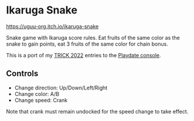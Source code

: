 # Ikaruga Snake

https://uguu-org.itch.io/ikaruga-snake

Snake game with Ikaruga score rules.  Eat fruits of the same color as the snake to gain points, eat 3 fruits of the same color for chain bonus.

This is a port of my [TRICK 2022](https://github.com/tric/trick2022/tree/master/09-omoikane) entries to the [Playdate console](https://play.date/).

## Controls

   * Change direction: Up/Down/Left/Right
   * Change color: A/B
   * Change speed: Crank

Note that crank must remain undocked for the speed change to take effect.
